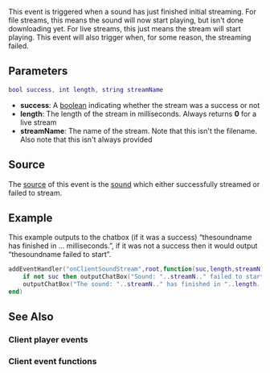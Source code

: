 This event is triggered when a sound has just finished initial streaming. For file streams, this means the sound will now start playing, but isn't done downloading yet. For live streams, this just means the stream will start playing. This event will also trigger when, for some reason, the streaming failed.

Parameters
----------

``` lua
bool success, int length, string streamName
```

-   **success**: A [boolean](/docs/boolean.md "wikilink") indicating whether the stream was a success or not
-   **length**: The length of the stream in milliseconds. Always returns **0** for a live stream
-   **streamName**: The name of the stream. Note that this isn't the filename. Also note that this isn't always provided

Source
------

The [source](/docs/event_system#event_source.md "wikilink") of this event is the [sound](/docs/sound.md "wikilink") which either successfully streamed or failed to stream.

Example
-------

This example outputs to the chatbox (if it was a success) “thesoundname has finished in ... milliseconds.”, if it was not a success then it would output “thesoundname failed to start”.

``` lua
addEventHandler("onClientSoundStream",root,function(suc,length,streamN)
    if not suc then outputChatBox("Sound: "..streamN.." failed to start.",100,0,0) return end
    outputChatBox("The sound: "..streamN.." has finished in "..length.."ms.")
end)
```

See Also
--------

### Client player events

### Client event functions
